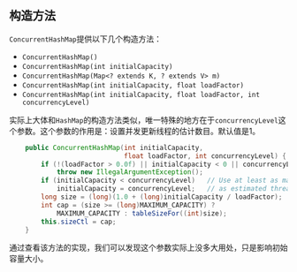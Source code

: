 
## 构造方法
`ConcurrentHashMap`提供以下几个构造方法：
- `ConcurrentHashMap()`
- `ConcurrentHashMap(int initialCapacity)`
- `ConcurrentHashMap(Map<? extends K, ? extends V> m)`
- `ConcurrentHashMap(int initialCapacity, float loadFactor)`
- `ConcurrentHashMap(int initialCapacity, float loadFactor, int concurrencyLevel)`

实际上大体和`HashMap`的构造方法类似，唯一特殊的地方在于`concurrencyLevel`这个参数。这个参数的作用是：设置并发更新线程的估计数目。默认值是1。
```java
    public ConcurrentHashMap(int initialCapacity,
                             float loadFactor, int concurrencyLevel) {
        if (!(loadFactor > 0.0f) || initialCapacity < 0 || concurrencyLevel <= 0)
            throw new IllegalArgumentException();
        if (initialCapacity < concurrencyLevel)   // Use at least as many bins
            initialCapacity = concurrencyLevel;   // as estimated threads
        long size = (long)(1.0 + (long)initialCapacity / loadFactor);
        int cap = (size >= (long)MAXIMUM_CAPACITY) ?
            MAXIMUM_CAPACITY : tableSizeFor((int)size);
        this.sizeCtl = cap;
    }
```
通过查看该方法的实现，我们可以发现这个参数实际上没多大用处，只是影响初始容量大小。